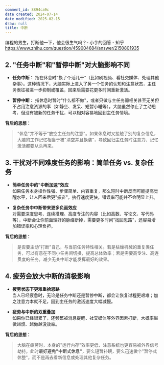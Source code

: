 ```yaml
---
comment_id: 8894ca9c
date created: 2024-07-14
date modified: 2025-02-15
draw: null
title: 中断
---
```

编程的男生，打断他一下，他会很生气吗？- 小芋的回答 - 知乎  
https://www.zhihu.com/question/459004684/answer/2150801935

## 2. "任务中断"和"暂停中断"对大脑影响不同

- **任务中断**：
  指在休息时"换了个活儿干"（比如刷视频、看社交媒体、处理其他杂事）。这种情况下，大脑实际上进入了另一个任务的认知和注意状态，主任务表征被进一步抑制或覆盖，回来后需要花更多时间重新激活。

- **暂停中断**：
  指休息时暂时"什么都不做"，或者只做与主任务弱相关甚至无关但不占用注意资源的事（如静坐、发呆、短暂小睡等）。大脑虽然停止了主动思考，但没有被新的任务干扰，可以相对容易地回到主任务情境。

**背后的思想**：

> "休息"并不等于"放空主任务的注意"。如果休息时又接触了别的复杂信息，大脑的工作记忆相当于被"清空并且换装"，导致回归主任务时注意力、记忆激活都要从头再来。

## 3. 干扰对不同难度任务的影响：简单任务 vs. 复杂任务

- **简单任务中的"中断加速"效应**  
  如果任务本身操作性强、步骤简单、内容重复，那么短时中断反而可能提高觉醒水平，让人回来后更"振奋"，执行速度更快，错误率可能并不会明显上升。

- **复杂任务中中断带来更多负面效应**  
  对需要深度思考、连续推理、高度专注的内容（比如高数、写论文、写代码等），中断会让你前面理好的脉络断掉，需要更多时间"找回思路"，还容易增加错误率和心理负担。

**背后的思想**：

> 是否要主动"打断"自己，与当前任务特性相关。若是枯燥机械的重复类任务，可以有意在不同小任务间切换，提高总体效率；若是需要高专注、高连贯度的任务，减少无关中断才能发挥最好的效果。

## 4. 疲劳会放大中断的消极影响

- **疲劳状态下更难重拾思路**  
  当人已经疲惫时，无论是任务中断还是暂停中断，都会让恢复过程更艰难；加之注意力本就不足，回到主任务的激活速度大幅减慢。

- **疲劳与中断的双重叠加**  
  如果你已经很累了，还频繁被消息提醒、社交媒体等外界因素打断，大概率越做越烦、越做越没效率。

**背后的思想**：

> 大脑在疲劳时，本身的"运行内存"效率更低，注意系统也更容易被外界信号劫持，此时**最好避免"中断式休息"**，要么短暂补眠，要么迅速做个"暂停式休整"，而不是再去看新信息或处理其他复杂任务。
